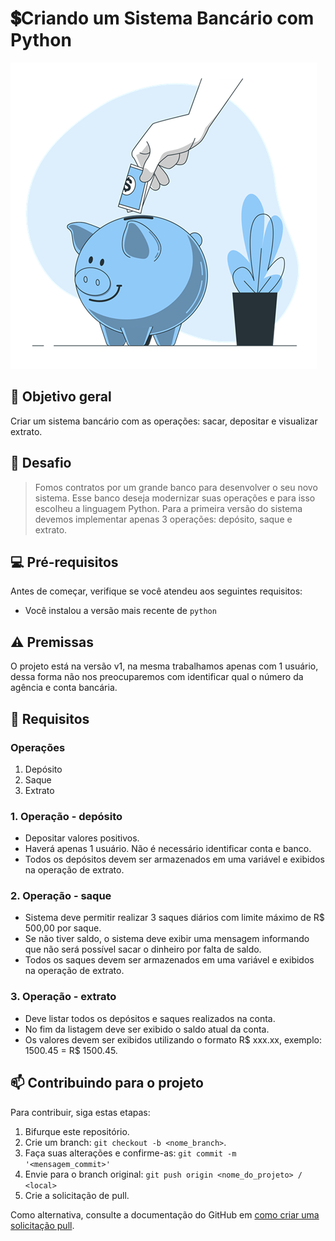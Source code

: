 # 💲Criando um Sistema Bancário com Python

<img src="Savings-bro.png" alt="Mão colocando nota de dinheiro em um cofre no formato de um porquinho redondo e sorridente.">

## 🎯 Objetivo geral
Criar um sistema bancário com as operações: sacar, depositar e visualizar extrato.

## 🚀 Desafio
> Fomos contratos por um grande banco para desenvolver o seu novo sistema. Esse banco deseja modernizar suas operações e para isso escolheu a linguagem Python. Para a primeira versão do sistema devemos implementar apenas 3 operações: depósito, saque e extrato.

## 💻 Pré-requisitos

Antes de começar, verifique se você atendeu aos seguintes requisitos:
- Você instalou a versão mais recente de `python`
  
## ⚠️ Premissas
O projeto está na versão v1, na mesma trabalhamos apenas com 1 usuário, dessa forma não nos preocuparemos com identificar qual o número da agência e conta bancária.

## 📝 Requisitos
### Operações
   1. Depósito
   2. Saque
   3. Extrato

### 1. Operação - depósito
- Depositar valores positivos.
- Haverá apenas 1 usuário. Não é necessário identificar conta e banco.
- Todos os depósitos devem ser armazenados em uma variável e exibidos na operação de extrato.

### 2. Operação - saque
- Sistema deve permitir realizar 3 saques diários com limite máximo de R$ 500,00 por saque.
- Se não tiver saldo, o sistema deve exibir uma mensagem informando que não será possível sacar o dinheiro por falta de saldo.
- Todos os saques devem ser armazenados em uma variável e exibidos na operação de extrato.

### 3. Operação - extrato
- Deve listar todos os depósitos e saques realizados na conta.
- No fim da listagem deve ser exibido o saldo atual da conta.
- Os valores devem ser exibidos utilizando o formato R$ xxx.xx, exemplo: 1500.45 = R$ 1500.45.

## 📫 Contribuindo para o projeto

Para contribuir, siga estas etapas:

1. Bifurque este repositório.
2. Crie um branch: `git checkout -b <nome_branch>`.
3. Faça suas alterações e confirme-as: `git commit -m '<mensagem_commit>'`
4. Envie para o branch original: `git push origin <nome_do_projeto> / <local>`
5. Crie a solicitação de pull.

Como alternativa, consulte a documentação do GitHub em [como criar uma solicitação pull](https://help.github.com/en/github/collaborating-with-issues-and-pull-requests/creating-a-pull-request).